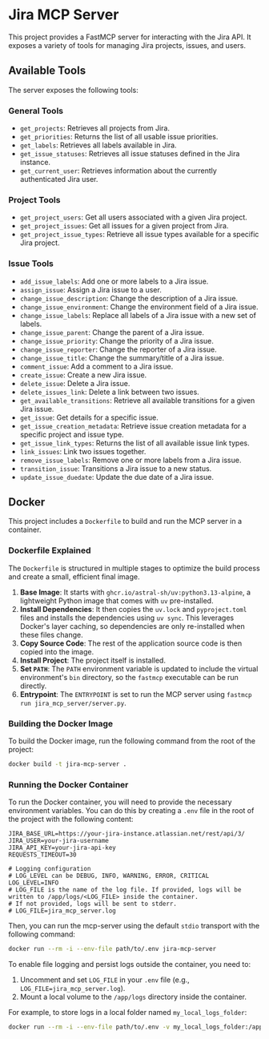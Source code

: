 # Jira MCP Server

This project provides a FastMCP server for interacting with the Jira API. It exposes a variety of tools for managing Jira projects, issues, and users.

## Available Tools

The server exposes the following tools:

### General Tools

*   `get_projects`: Retrieves all projects from Jira.
*   `get_priorities`: Returns the list of all usable issue priorities.
*   `get_labels`: Retrieves all labels available in Jira.
*   `get_issue_statuses`: Retrieves all issue statuses defined in the Jira instance.
*   `get_current_user`: Retrieves information about the currently authenticated Jira user.

### Project Tools

*   `get_project_users`: Get all users associated with a given Jira project.
*   `get_project_issues`: Get all issues for a given project from Jira.
*   `get_project_issue_types`: Retrieve all issue types available for a specific Jira project.

### Issue Tools

*   `add_issue_labels`: Add one or more labels to a Jira issue.
*   `assign_issue`: Assign a Jira issue to a user.
*   `change_issue_description`: Change the description of a Jira issue.
*   `change_issue_environment`: Change the environment field of a Jira issue.
*   `change_issue_labels`: Replace all labels of a Jira issue with a new set of labels.
*   `change_issue_parent`: Change the parent of a Jira issue.
*   `change_issue_priority`: Change the priority of a Jira issue.
*   `change_issue_reporter`: Change the reporter of a Jira issue.
*   `change_issue_title`: Change the summary/title of a Jira issue.
*   `comment_issue`: Add a comment to a Jira issue.
*   `create_issue`: Create a new Jira issue.
*   `delete_issue`: Delete a Jira issue.
*   `delete_issues_link`: Delete a link between two issues.
*   `get_available_transitions`: Retrieve all available transitions for a given Jira issue.
*   `get_issue`: Get details for a specific issue.
*   `get_issue_creation_metadata`: Retrieve issue creation metadata for a specific project and issue type.
*   `get_issue_link_types`: Returns the list of all available issue link types.
*   `link_issues`: Link two issues together.
*   `remove_issue_labels`: Remove one or more labels from a Jira issue.
*   `transition_issue`: Transitions a Jira issue to a new status.
*   `update_issue_duedate`: Update the due date of a Jira issue.

## Docker

This project includes a `Dockerfile` to build and run the MCP server in a container.

### Dockerfile Explained

The `Dockerfile` is structured in multiple stages to optimize the build process and create a small, efficient final image.

1.  **Base Image**: It starts with `ghcr.io/astral-sh/uv:python3.13-alpine`, a lightweight Python image that comes with `uv` pre-installed.
2.  **Install Dependencies**: It then copies the `uv.lock` and `pyproject.toml` files and installs the dependencies using `uv sync`. This leverages Docker's layer caching, so dependencies are only re-installed when these files change.
3.  **Copy Source Code**: The rest of the application source code is then copied into the image.
4.  **Install Project**: The project itself is installed.
5.  **Set `PATH`**: The `PATH` environment variable is updated to include the virtual environment's `bin` directory, so the `fastmcp` executable can be run directly.
6.  **Entrypoint**: The `ENTRYPOINT` is set to run the MCP server using `fastmcp run jira_mcp_server/server.py`.

### Building the Docker Image

To build the Docker image, run the following command from the root of the project:

```bash
docker build -t jira-mcp-server .
```

### Running the Docker Container

To run the Docker container, you will need to provide the necessary environment variables. You can do this by creating a `.env` file in the root of the project with the following content:

```
JIRA_BASE_URL=https://your-jira-instance.atlassian.net/rest/api/3/
JIRA_USER=your-jira-username
JIRA_API_KEY=your-jira-api-key
REQUESTS_TIMEOUT=30

# Logging configuration
# LOG_LEVEL can be DEBUG, INFO, WARNING, ERROR, CRITICAL
LOG_LEVEL=INFO
# LOG_FILE is the name of the log file. If provided, logs will be written to /app/logs/<LOG_FILE> inside the container.
# If not provided, logs will be sent to stderr.
# LOG_FILE=jira_mcp_server.log
```

Then, you can run the mcp-server using the default `stdio` transport with the following command:

```bash
docker run --rm -i --env-file path/to/.env jira-mcp-server
```

To enable file logging and persist logs outside the container, you need to:
1.  Uncomment and set `LOG_FILE` in your `.env` file (e.g., `LOG_FILE=jira_mcp_server.log`).
2.  Mount a local volume to the `/app/logs` directory inside the container.

For example, to store logs in a local folder named `my_local_logs_folder`:

```bash
docker run --rm -i --env-file path/to/.env -v my_local_logs_folder:/app/logs jira-mcp-server
```
